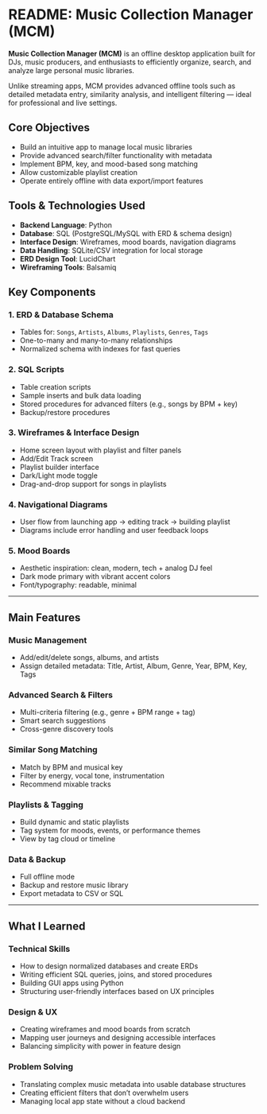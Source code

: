 # README: Music Collection Manager (MCM)

**Music Collection Manager (MCM)** is an offline desktop application built for DJs, music producers, and enthusiasts to efficiently organize, search, and analyze large personal music libraries.

Unlike streaming apps, MCM provides advanced offline tools such as detailed metadata entry, similarity analysis, and intelligent filtering — ideal for professional and live settings.

## Core Objectives

- Build an intuitive app to manage local music libraries
- Provide advanced search/filter functionality with metadata
- Implement BPM, key, and mood-based song matching
- Allow customizable playlist creation
- Operate entirely offline with data export/import features

## Tools & Technologies Used

- **Backend Language**: Python  
- **Database**: SQL (PostgreSQL/MySQL with ERD & schema design)  
- **Interface Design**: Wireframes, mood boards, navigation diagrams  
- **Data Handling**: SQLite/CSV integration for local storage  
- **ERD Design Tool**: LucidChart 
- **Wireframing Tools**: Balsamiq

## Key Components

### 1. ERD & Database Schema
- Tables for: `Songs`, `Artists`, `Albums`, `Playlists`, `Genres`, `Tags`
- One-to-many and many-to-many relationships
- Normalized schema with indexes for fast queries

### 2. SQL Scripts
- Table creation scripts
- Sample inserts and bulk data loading
- Stored procedures for advanced filters (e.g., songs by BPM + key)
- Backup/restore procedures

### 3. Wireframes & Interface Design
- Home screen layout with playlist and filter panels
- Add/Edit Track screen
- Playlist builder interface
- Dark/Light mode toggle
- Drag-and-drop support for songs in playlists

### 4. Navigational Diagrams
- User flow from launching app → editing track → building playlist
- Diagrams include error handling and user feedback loops

### 5. Mood Boards
- Aesthetic inspiration: clean, modern, tech + analog DJ feel
- Dark mode primary with vibrant accent colors
- Font/typography: readable, minimal

---

## Main Features

### Music Management
- Add/edit/delete songs, albums, and artists
- Assign detailed metadata: Title, Artist, Album, Genre, Year, BPM, Key, Tags

### Advanced Search & Filters
- Multi-criteria filtering (e.g., genre + BPM range + tag)
- Smart search suggestions
- Cross-genre discovery tools

### Similar Song Matching
- Match by BPM and musical key
- Filter by energy, vocal tone, instrumentation
- Recommend mixable tracks

### Playlists & Tagging
- Build dynamic and static playlists
- Tag system for moods, events, or performance themes
- View by tag cloud or timeline

### Data & Backup
- Full offline mode
- Backup and restore music library
- Export metadata to CSV or SQL

---

## What I Learned

### Technical Skills
- How to design normalized databases and create ERDs
- Writing efficient SQL queries, joins, and stored procedures
- Building GUI apps using Python
- Structuring user-friendly interfaces based on UX principles

### Design & UX
- Creating wireframes and mood boards from scratch
- Mapping user journeys and designing accessible interfaces
- Balancing simplicity with power in feature design

### Problem Solving
- Translating complex music metadata into usable database structures
- Creating efficient filters that don’t overwhelm users
- Managing local app state without a cloud backend
